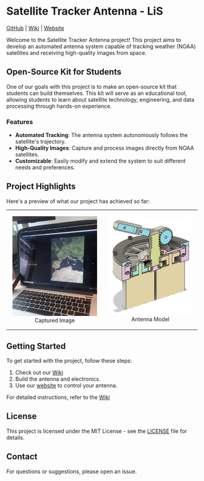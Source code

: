 # Satellite Tracker Antenna - LiS

[GitHub](https://github.com/timnoot/antenna) | [Wiki](https://github.com/timnoot/antenna/wiki) | [Website](https://antenna-six.vercel.app/)

Welcome to the Satellite Tracker Antenna project! This project aims to develop an automated antenna system capable of tracking weather (NOAA) satellites and receiving high-quality images from space.

## Open-Source Kit for Students

One of our goals with this project is to make an open-source kit that students can build themselves. This kit will serve as an educational tool, allowing students to learn about satellite technology, engineering, and data processing through hands-on experience.

### Features

- **Automated Tracking**: The antenna system autonomously follows the satellite's trajectory.
- **High-Quality Images**: Capture and process images directly from NOAA satellites.
- **Customizable**: Easily modify and extend the system to suit different needs and preferences.

## Project Highlights

Here's a preview of what our project has achieved so far:

<table style="margin: 0 auto;">
  <tr>
    <td style="padding: 1rem; text-align: center;">
      <img style="height: 100%; width: 100%; max-width: 35vw; max-height: 41vw; object-fit: cover; aspect-ratio: 0.85;" src="https://raw.githubusercontent.com/timnoot/antenna/main/documentation/capture.png" alt="Captured Image">
      Captured Image
    </td>
    <td style="padding: 1rem; text-align: center;">
      <img style="height: 100%; width: 100%; max-width: 35vw; max-height: 41vw; object-fit: cover; aspect-ratio: 0.85;" src="https://raw.githubusercontent.com/timnoot/antenna/main/documentation/model.png" alt="Antenna Model">
      Antenna Model
    </td>
  </tr>
</table>

## Getting Started

To get started with the project, follow these steps:
1. Check out our [Wiki](https://github.com/timnoot/antenna/wiki)
2. Build the antenna and electronics.
3. Use our [website](https://antenna-six.vercel.app/) to control your antenna.

For detailed instructions, refer to the [Wiki](https://github.com/timnoot/antenna/wiki)

## License

This project is licensed under the MIT License - see the [LICENSE](https://github.com/timnoot/antenna/blob/main/LICENSE) file for details.

## Contact

For questions or suggestions, please open an issue.
